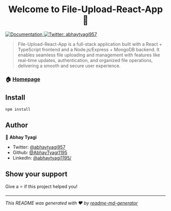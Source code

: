 <h1 align="center">Welcome to File-Upload-React-App 👋</h1>
<p>
  <a href="https://github.com/AbhayTyagi1195/File-Upload-React-App" target="_blank">
    <img alt="Documentation" src="https://img.shields.io/badge/documentation-yes-brightgreen.svg" />
  </a>
  <a href="https://twitter.com/abhaytyagi957" target="_blank">
    <img alt="Twitter: abhaytyagi957" src="https://img.shields.io/twitter/follow/abhaytyagi957.svg?style=social" />
  </a>
</p>

> File-Upload-React-App is a full-stack application built with a React + TypeScript frontend and a Node.js/Express + MongoDB backend. It enables seamless file uploading and management with features like real-time updates, authentication, and organized file operations, delivering a smooth and secure user experience.

### 🏠 [Homepage](https://github.com/AbhayTyagi1195/File-Upload-React-App)

## Install

```sh
npm install
```

## Author

👤 **Abhay Tyagi**

* Twitter: [@abhaytyagi957](https://twitter.com/abhaytyagi957)
* Github: [@AbhayTyagi1195 ](https://github.com/AbhayTyagi1195 )
* LinkedIn: [@abhaytyagi1195\/](https://linkedin.com/in/abhaytyagi1195\/)

## Show your support

Give a ⭐️ if this project helped you!

***
_This README was generated with ❤️ by [readme-md-generator](https://github.com/kefranabg/readme-md-generator)_